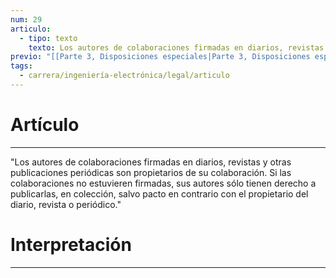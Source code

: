 ```yaml
---
num: 29
articulo:
  - tipo: texto
    texto: Los autores de colaboraciones firmadas en diarios, revistas y otras publicaciones periódicas son propietarios de su colaboración. Si las colaboraciones no estuvieren firmadas, sus autores sólo tienen derecho a publicarlas, en colección, salvo pacto en contrario con el propietario del diario, revista o periódico.
previo: "[[Parte 3, Disposiciones especiales|Parte 3, Disposiciones especiales]]"
tags:
  - carrera/ingeniería-electrónica/legal/articulo
---
```

# Artículo
---
"Los autores de colaboraciones firmadas en diarios, revistas y otras publicaciones periódicas son propietarios de su colaboración. Si las colaboraciones no estuvieren firmadas, sus autores sólo tienen derecho a publicarlas, en colección, salvo pacto en contrario con el propietario del diario, revista o periódico."

# Interpretación
---

